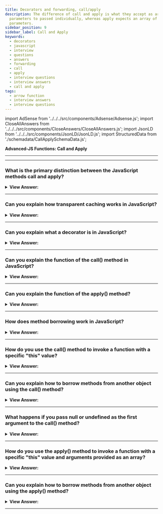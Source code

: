 ```yaml
---
title: Decorators and forwarding, call/apply
description: The difference of call and apply is what they accept as args; call expects all
  parameters to passed individually, whereas apply expects an array of
  parameters.
sidebar_position: 9
sidebar_label: Call and Apply
keywords:
  - decorators
  - javascript
  - interview
  - questions
  - answers
  - forwarding
  - call
  - apply
  - interview questions
  - interview answers
  - call and apply
tags:
  - arrow function
  - interview answers
  - interview questions
---
```


import AdSense from '../../../src/components/Adsense/Adsense.js';
import CloseAllAnswers from '../../../src/components/CloseAnswers/CloseAllAnswers.js';
import JsonLD from '../../../src/components/JsonLD/JsonLD.js';
import StructuredData from './schemadata/CallApplySchemaData.js';

<JsonLD data={StructuredData} />

<head>
  <title>Decorators and forwarding Frontend Interview Answers - JS</title>
</head>

**Advanced-JS Functions: Call and Apply**

---

<AdSense />

---

<CloseAllAnswers />

### What is the primary distinction between the JavaScript methods call and apply?

<details>
  <summary><strong>View Answer:</strong></summary>
  <div>
  <div><strong>Interview Response:</strong> The primary difference between call and apply is how arguments are passed to the function being called: call uses comma-separated arguments, while apply uses an array.
</div><br />
  <div><strong className="codeExample">Code Example:</strong><br /><br />

  <div></div>

```js
let pokemon = {
  firstname: 'Pika',
  lastname: 'Chu ',
  getPokeName: function () {
    let fullname = this.firstname + ' ' + this.lastname;
    return fullname;
  },
};

let pokemonName = function (snack, hobby) {
  console.log(this.getPokeName() + ' loves ' + snack + ' and ' + hobby);
};

// Call Method
pokemonName.call(pokemon, 'sushi', 'algorithms');
// returns Pika Chu loves sushi and algorithms

// Apply Method
pokemonName.apply(pokemon, ['sushi', 'algorithms']);
// returns Pika Chu loves sushi and algorithms
```

  </div>
  </div>
</details>

---

### Can you explain how transparent caching works in JavaScript?

<details>
  <summary><strong>View Answer:</strong></summary>
  <div>
  <div><strong>Interview Response:</strong> Transparent caching in JavaScript is the automatic storage and retrieval of resources in the browser cache. It improves website performance by reducing network requests and page load times, without requiring additional code from the developer.
</div><br />
  <div><strong>Technical Response:</strong> When are CPU-heavy functions return the same result consistently. You can use transparent caching to reduce the user's browser or server load by implementing a decorator. The decorator handles the function's result to determine if the result gets cached or not. Transparent caching also reduces the bandwidth necessary to perform tasks and can significantly improve application performance. One of the main benefits of creating decorators is the ability to re-use cached results.
</div><br />
  <div><strong className="codeExample">Code Example:</strong><br /><br />

  <div></div>

```js
function slow(x) {
  // there can be a heavy CPU-intensive job here
  console.log(`Called with ${x}`);
  return x;
}

function cachingDecorator(func) {
  let cache = new Map();

  return function (x) {
    if (cache.has(x)) {
      // if there's such key in cache
      return cache.get(x); // read the result from it
    }

    let result = func(x); // otherwise call func

    cache.set(x, result); // and cache (remember) the result
    return result;
  };
}

slow = cachingDecorator(slow);

console.log(slow(1)); // slow(1) is cached and the result returned
console.log('Again: ' + slow(1)); // slow(1) result returned from cache

console.log(slow(2)); // slow(2) is cached and the result returned
console.log('Again: ' + slow(2)); // slow(2) result returned from cache
```

  </div>
  </div>
</details>

---

### Can you explain what a decorator is in JavaScript?

<details>
  <summary><strong>View Answer:</strong></summary>
  <div>
   <div><strong>Interview Response:</strong> In JavaScript, a decorator is a design pattern that allows behavior to be added to an individual object or class without changing the object or class itself.
</div><br />
  <div><strong>Technical Response:</strong> A decorator is a function that modifies the function's behavior or method passed to it by returning a new function. You can implement decorators in any language that supports functions as first-class citizens. You can bind a function to a variable or pass it as an argument to another function.
</div><br />
  <div><strong className="codeExample">Code Example:</strong><br /><br />

  <div></div>

```js
function doSomething(name) {
  console.log('Hello, ' + name);
}

function loggingDecorator(wrapped) {
  // Decorator
  return function () {
    console.log('Starting');
    const result = wrapped.apply(this, arguments);
    console.log('Finished');
    return result;
  };
}

const wrapped = loggingDecorator(doSomething);

doSomething('Graham');
// Hello, Graham

wrapped('Graham');
// Starting
// Hello, Graham
// Finished
```

  </div>
  </div>
</details>

---

### Can you explain the function of the call() method in JavaScript?

<details>
  <summary><strong>View Answer:</strong></summary>
  <div>
  <div><strong>Interview Response:</strong> The call() method in JavaScript invokes a function with a specific "this" value and arguments provided individually. It essentially calls a function and sets the "this" keyword to the first argument passed to the method, with subsequent arguments passed as comma-separated values.</div><br />
  <div><strong>Technical Response:</strong> The call() method allows for a function/method belonging to one object to be assigned and called for a different object. The call() method provides a new " this " value to the function/method. You can use the "call" method to write a method once and then inherit it in another object without having to rewrite the method for the new object. The call method expects a list of parameters, whereas the apply method expects an array of arguments.
  </div><br />
  <div><strong className="codeExample">Code Example:</strong><br /><br />

<strong>Syntax: </strong> func.call([thisArg[, arg1, arg2, ...argN]]);<br /><br />

  <div></div>

```js
function Person(firstName, lastName) {
  this.firstName = firstName;
  this.lastName = lastName;
  this.getFullName = function () {
    return `${this.firstName} ${this.lastName}`;
  };
}

function Man(firstName, lastName) {
  Person.call(this, firstName, lastName); // calling Person firstName, lastName
  this.gender = 'Man';
}

const eric = new Man('Eric', 'Wilson');
console.log(eric.firstName + ' ' + eric.lastName); // returns Eric + Wilson

console.log(eric.getFullName()); // method call returns Full Name: Eric Wilson
```

  </div>
  </div>
</details>

---

### Can you explain the function of the apply() method?

<details>
  <summary><strong>View Answer:</strong></summary>
  <div>
  <div><strong>Interview Response:</strong>The apply() method in JavaScript is a way to invoke a function and set its "this" keyword explicitly to a specified object, with arguments provided as an array or array-like object.
</div><br />
  <div><strong className="codeExample">Code Example:</strong><br /><br />

<strong>Syntax: </strong> func.apply(thisArg, [ argsArray]);<br /><br />

  <div></div>

```js
let customer1 = { name: 'Leo', email: 'leo@gmail.com' };
let customer2 = { name: 'Nat', email: 'nat@hotmail.com' };

function greeting(text, text2) {
  console.log(`${text} ${this.name}, ${text2}`);
}

greeting.apply(customer1, ['Hello', 'How are you?']);
// output Hello Leo, How are you?

greeting.apply(customer2, ['Hello', 'How are you?']);
// output Hello Nat How are you?
```

  </div>
  </div>
</details>

---

### How does method borrowing work in JavaScript?

<details>
  <summary><strong>View Answer:</strong></summary>
  <div>
  <div><strong>Interview Response:</strong> Method borrowing in JavaScript is a technique that allows an object to borrow methods from another object's prototype chain using the call() or apply() method, allowing for code reuse and avoiding duplication.
</div><br />
  <div><strong className="codeExample">Code Example:</strong><br /><br />

  <div></div>

```js
let bird = {
  name: 'Lark',
  do: function (greet) {
    console.log('I am a ' + this.name + ', I ' + greet + '!');
  },
};

bird.do('tweet');

let butterFly = {
  name: 'Swallowtail',
};

bird.do.call(butterFly, 'flutter'); // Borrowing the do method from bird

// Returns:
// I am a Lark, I tweet!
// I am a Swallowtail, I flutter!
```

  </div>
  </div>
</details>

---

### How do you use the call() method to invoke a function with a specific "this" value?

<details>
  <summary><strong>View Answer:</strong></summary>
  <div>
  <div><strong>Interview Response:</strong> You can use the call() method by passing the object you want to set as the "this" value as the first argument, followed by the function arguments as comma-separated values.</div><br />
  <div><strong className="codeExample">Code Example:</strong><br /><br />

  <div></div>

```js
let obj = {value: 10};

function multiply(n) {
    return this.value * n;
}

console.log(multiply.call(obj, 5)); // Output: 50
```

  </div>
  </div>
</details>

---

### Can you explain how to borrow methods from another object using the call() method?

<details>
  <summary><strong>View Answer:</strong></summary>
  <div>
  <div><strong>Interview Response:</strong> Borrowing methods involves using call() to invoke a method from another object, with this set to your object, allowing the borrowed method to operate on your object.</div><br />
  <div><strong className="codeExample">Code Example:</strong><br /><br />

  <div></div>

```js
let dog = {
  name: "Rover",
  sound: "Woof",
  makeSound: function() {
    console.log(this.sound);
  }
};

let cat = {
  name: "Whiskers",
  sound: "Meow"
};

// Borrowing the makeSound method from dog
dog.makeSound.call(cat); // Output: Meow
```

  </div>
  </div>
</details>

---

### What happens if you pass null or undefined as the first argument to the call() method?

<details>
  <summary><strong>View Answer:</strong></summary>
  <div>
  <div><strong>Interview Response:</strong> If null or undefined is passed as the first argument to call(), JavaScript treats "this" as the global object in non-strict mode, or undefined in strict mode.</div><br />
  <div><strong className="codeExample">Code Example:</strong><br /><br />

  <div></div>

```js
function greet() {
  console.log(this.message);
}

// Define a global variable
message = "Hello, World!";

// Call greet with null as the first argument
greet.call(null); // Output: "Hello, World!" in non-strict mode

// Now in strict mode
"use strict";
function greetStrict() {
  console.log(this.message);
}

greetStrict.call(null); // Throws TypeError: Cannot read properties of null (reading 'message') in strict mode
```

  </div>
  </div>
</details>

---

### How do you use the apply() method to invoke a function with a specific "this" value and arguments provided as an array?

<details>
  <summary><strong>View Answer:</strong></summary>
  <div>
  <div><strong>Interview Response:</strong> To invoke a function with a specific "this" value and arguments as an array, use the apply() method, passing "this" value as the first argument and the array as the second.</div><br />
  <div><strong className="codeExample">Code Example:</strong><br /><br />

  <div></div>

```js
let obj = {value: 10};

function multiply(n1, n2) {
    return this.value * n1 * n2;
}

console.log(multiply.apply(obj, [5, 2])); // Output: 100
```

  </div>
  </div>
</details>

---

### Can you explain how to borrow methods from another object using the apply() method?

<details>
  <summary><strong>View Answer:</strong></summary>
  <div>
  <div><strong>Interview Response:</strong> Borrowing methods with apply() involves invoking a method from another object with this set to your object and an array of arguments, allowing operation on your object.</div><br />
  <div><strong className="codeExample">Code Example:</strong><br /><br />

  <div></div>

```js
let dog = {
  name: "Rover",
  sound: "Woof",
  makeSound: function(times) {
    while(times--)
      console.log(this.sound);
  }
};

let cat = {
  name: "Whiskers",
  sound: "Meow"
};

// Borrowing the makeSound method from dog
dog.makeSound.apply(cat, [3]); // Output: Meow, Meow, Meow
```

  </div>
  </div>
</details>

---
